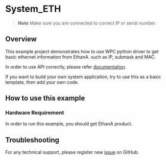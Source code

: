 # System_ETH
> **Note**
> Make sure you are connected to correct IP or serial number.

## Overview

This example project demonstrates how to use WPC python driver to get basic ethernet information from EthanA.
such as IP, submask and MAC.

In order to use API correctly, please refer [documentation](https://wpc-systems-ltd.github.io/WPC_Python_driver_release/).

If you want to build your own system application, try to use this as a basic template, then add your own code.

## How to use this example

### Hardware Requirement

In order to run this example, you should get EthanA product.

## Troubleshooting

For any technical support, please register new [issue](https://github.com/WPC-Systems-Ltd/WPC_Python_driver_release/issues) on GitHub.